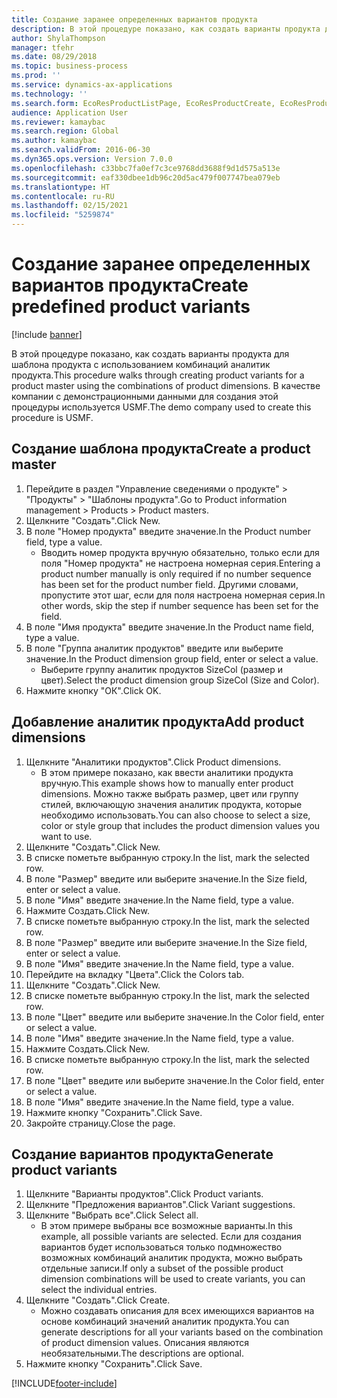 ```yaml
---
title: Создание заранее определенных вариантов продукта
description: В этой процедуре показано, как создать варианты продукта для шаблона продукта с использованием комбинаций аналитик продукта.
author: ShylaThompson
manager: tfehr
ms.date: 08/29/2018
ms.topic: business-process
ms.prod: ''
ms.service: dynamics-ax-applications
ms.technology: ''
ms.search.form: EcoResProductListPage, EcoResProductCreate, EcoResProductDetails, EcoResProductMasterDimension, EcoResProductVariants, EcoResProductVariantSuggestions, EcoResProductVariantsPendingReleaseFormPart
audience: Application User
ms.reviewer: kamaybac
ms.search.region: Global
ms.author: kamaybac
ms.search.validFrom: 2016-06-30
ms.dyn365.ops.version: Version 7.0.0
ms.openlocfilehash: c33bbc7fa0ef7c3ce9768dd3688f9d1d575a513e
ms.sourcegitcommit: eaf330dbee1db96c20d5ac479f007747bea079eb
ms.translationtype: HT
ms.contentlocale: ru-RU
ms.lasthandoff: 02/15/2021
ms.locfileid: "5259874"
---
```

# <a name="create-predefined-product-variants"></a><span data-ttu-id="c73cb-103">Создание заранее определенных вариантов продукта</span><span class="sxs-lookup"><span data-stu-id="c73cb-103">Create predefined product variants</span></span>

[!include [banner](../../includes/banner.md)]

<span data-ttu-id="c73cb-104">В этой процедуре показано, как создать варианты продукта для шаблона продукта с использованием комбинаций аналитик продукта.</span><span class="sxs-lookup"><span data-stu-id="c73cb-104">This procedure walks through creating product variants for a product master using the combinations of product dimensions.</span></span> <span data-ttu-id="c73cb-105">В качестве компании с демонстрационными данными для создания этой процедуры используется USMF.</span><span class="sxs-lookup"><span data-stu-id="c73cb-105">The demo company used to create this procedure is USMF.</span></span>


## <a name="create-a-product-master"></a><span data-ttu-id="c73cb-106">Создание шаблона продукта</span><span class="sxs-lookup"><span data-stu-id="c73cb-106">Create a product master</span></span>
1. <span data-ttu-id="c73cb-107">Перейдите в раздел "Управление сведениями о продукте" > "Продукты" > "Шаблоны продукта".</span><span class="sxs-lookup"><span data-stu-id="c73cb-107">Go to Product information management > Products > Product masters.</span></span>
2. <span data-ttu-id="c73cb-108">Щелкните "Создать".</span><span class="sxs-lookup"><span data-stu-id="c73cb-108">Click New.</span></span>
3. <span data-ttu-id="c73cb-109">В поле "Номер продукта" введите значение.</span><span class="sxs-lookup"><span data-stu-id="c73cb-109">In the Product number field, type a value.</span></span>
    * <span data-ttu-id="c73cb-110">Вводить номер продукта вручную обязательно, только если для поля "Номер продукта" не настроена номерная серия.</span><span class="sxs-lookup"><span data-stu-id="c73cb-110">Entering a product number manually is only required if no number sequence has been set for the product number field.</span></span> <span data-ttu-id="c73cb-111">Другими словами, пропустите этот шаг, если для поля настроена номерная серия.</span><span class="sxs-lookup"><span data-stu-id="c73cb-111">In other words, skip the step if number sequence has been set for the field.</span></span>  
4. <span data-ttu-id="c73cb-112">В поле "Имя продукта" введите значение.</span><span class="sxs-lookup"><span data-stu-id="c73cb-112">In the Product name field, type a value.</span></span>
5. <span data-ttu-id="c73cb-113">В поле "Группа аналитик продуктов" введите или выберите значение.</span><span class="sxs-lookup"><span data-stu-id="c73cb-113">In the Product dimension group field, enter or select a value.</span></span>
    * <span data-ttu-id="c73cb-114">Выберите группу аналитик продуктов SizeCol (размер и цвет).</span><span class="sxs-lookup"><span data-stu-id="c73cb-114">Select the product dimension group SizeCol (Size and Color).</span></span>  
6. <span data-ttu-id="c73cb-115">Нажмите кнопку "OК".</span><span class="sxs-lookup"><span data-stu-id="c73cb-115">Click OK.</span></span>

## <a name="add-product-dimensions"></a><span data-ttu-id="c73cb-116">Добавление аналитик продукта</span><span class="sxs-lookup"><span data-stu-id="c73cb-116">Add product dimensions</span></span>
1. <span data-ttu-id="c73cb-117">Щелкните "Аналитики продуктов".</span><span class="sxs-lookup"><span data-stu-id="c73cb-117">Click Product dimensions.</span></span>
    * <span data-ttu-id="c73cb-118">В этом примере показано, как ввести аналитики продукта вручную.</span><span class="sxs-lookup"><span data-stu-id="c73cb-118">This example shows how to manually enter product dimensions.</span></span> <span data-ttu-id="c73cb-119">Можно также выбрать размер, цвет или группу стилей, включающую значения аналитик продукта, которые необходимо использовать.</span><span class="sxs-lookup"><span data-stu-id="c73cb-119">You can also choose to select a size, color or style group that includes the product dimension values you want to use.</span></span>  
2. <span data-ttu-id="c73cb-120">Щелкните "Создать".</span><span class="sxs-lookup"><span data-stu-id="c73cb-120">Click New.</span></span>
3. <span data-ttu-id="c73cb-121">В списке пометьте выбранную строку.</span><span class="sxs-lookup"><span data-stu-id="c73cb-121">In the list, mark the selected row.</span></span>
4. <span data-ttu-id="c73cb-122">В поле "Размер" введите или выберите значение.</span><span class="sxs-lookup"><span data-stu-id="c73cb-122">In the Size field, enter or select a value.</span></span>
5. <span data-ttu-id="c73cb-123">В поле "Имя" введите значение.</span><span class="sxs-lookup"><span data-stu-id="c73cb-123">In the Name field, type a value.</span></span>
6. <span data-ttu-id="c73cb-124">Нажмите Создать.</span><span class="sxs-lookup"><span data-stu-id="c73cb-124">Click New.</span></span>
7. <span data-ttu-id="c73cb-125">В списке пометьте выбранную строку.</span><span class="sxs-lookup"><span data-stu-id="c73cb-125">In the list, mark the selected row.</span></span>
8. <span data-ttu-id="c73cb-126">В поле "Размер" введите или выберите значение.</span><span class="sxs-lookup"><span data-stu-id="c73cb-126">In the Size field, enter or select a value.</span></span>
9. <span data-ttu-id="c73cb-127">В поле "Имя" введите значение.</span><span class="sxs-lookup"><span data-stu-id="c73cb-127">In the Name field, type a value.</span></span>
10. <span data-ttu-id="c73cb-128">Перейдите на вкладку "Цвета".</span><span class="sxs-lookup"><span data-stu-id="c73cb-128">Click the Colors tab.</span></span>
11. <span data-ttu-id="c73cb-129">Щелкните "Создать".</span><span class="sxs-lookup"><span data-stu-id="c73cb-129">Click New.</span></span>
12. <span data-ttu-id="c73cb-130">В списке пометьте выбранную строку.</span><span class="sxs-lookup"><span data-stu-id="c73cb-130">In the list, mark the selected row.</span></span>
13. <span data-ttu-id="c73cb-131">В поле "Цвет" введите или выберите значение.</span><span class="sxs-lookup"><span data-stu-id="c73cb-131">In the Color field, enter or select a value.</span></span>
14. <span data-ttu-id="c73cb-132">В поле "Имя" введите значение.</span><span class="sxs-lookup"><span data-stu-id="c73cb-132">In the Name field, type a value.</span></span>
15. <span data-ttu-id="c73cb-133">Нажмите Создать.</span><span class="sxs-lookup"><span data-stu-id="c73cb-133">Click New.</span></span>
16. <span data-ttu-id="c73cb-134">В списке пометьте выбранную строку.</span><span class="sxs-lookup"><span data-stu-id="c73cb-134">In the list, mark the selected row.</span></span>
17. <span data-ttu-id="c73cb-135">В поле "Цвет" введите или выберите значение.</span><span class="sxs-lookup"><span data-stu-id="c73cb-135">In the Color field, enter or select a value.</span></span>
18. <span data-ttu-id="c73cb-136">В поле "Имя" введите значение.</span><span class="sxs-lookup"><span data-stu-id="c73cb-136">In the Name field, type a value.</span></span>
19. <span data-ttu-id="c73cb-137">Нажмите кнопку "Сохранить".</span><span class="sxs-lookup"><span data-stu-id="c73cb-137">Click Save.</span></span>
20. <span data-ttu-id="c73cb-138">Закройте страницу.</span><span class="sxs-lookup"><span data-stu-id="c73cb-138">Close the page.</span></span>

## <a name="generate-product-variants"></a><span data-ttu-id="c73cb-139">Создание вариантов продукта</span><span class="sxs-lookup"><span data-stu-id="c73cb-139">Generate product variants</span></span>
1. <span data-ttu-id="c73cb-140">Щелкните "Варианты продуктов".</span><span class="sxs-lookup"><span data-stu-id="c73cb-140">Click Product variants.</span></span>
2. <span data-ttu-id="c73cb-141">Щелкните "Предложения вариантов".</span><span class="sxs-lookup"><span data-stu-id="c73cb-141">Click Variant suggestions.</span></span>
3. <span data-ttu-id="c73cb-142">Щелкните "Выбрать все".</span><span class="sxs-lookup"><span data-stu-id="c73cb-142">Click Select all.</span></span>
    * <span data-ttu-id="c73cb-143">В этом примере выбраны все возможные варианты.</span><span class="sxs-lookup"><span data-stu-id="c73cb-143">In this example, all possible variants are selected.</span></span> <span data-ttu-id="c73cb-144">Если для создания вариантов будет использоваться только подмножество возможных комбинаций аналитик продукта, можно выбрать отдельные записи.</span><span class="sxs-lookup"><span data-stu-id="c73cb-144">If only a subset of the possible product dimension combinations will be used to create variants, you can select the individual entries.</span></span>  
4. <span data-ttu-id="c73cb-145">Щелкните "Создать".</span><span class="sxs-lookup"><span data-stu-id="c73cb-145">Click Create.</span></span>
    * <span data-ttu-id="c73cb-146">Можно создавать описания для всех имеющихся вариантов на основе комбинаций значений аналитик продукта.</span><span class="sxs-lookup"><span data-stu-id="c73cb-146">You can generate descriptions for all your variants based on the combination of product dimension values.</span></span> <span data-ttu-id="c73cb-147">Описания являются необязательными.</span><span class="sxs-lookup"><span data-stu-id="c73cb-147">The descriptions are optional.</span></span>  
5. <span data-ttu-id="c73cb-148">Нажмите кнопку "Сохранить".</span><span class="sxs-lookup"><span data-stu-id="c73cb-148">Click Save.</span></span>



[!INCLUDE[footer-include](../../../includes/footer-banner.md)]
